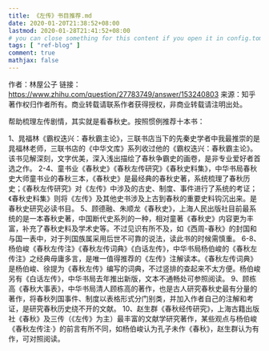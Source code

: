 ```yaml
---
title: 《左传》书目推荐.md
date: 2020-01-20T21:38:52+08:00
lastmod: 2020-01-28T21:41:52+08:00
# you can close something for this content if you open it in config.toml.
tags: [ "ref-blog" ] 
comment: true
mathjax: false
---
```



作者：林屋公子
链接：https://www.zhihu.com/question/27783749/answer/153240803
来源：知乎
著作权归作者所有。商业转载请联系作者获得授权，非商业转载请注明出处。

帮助梳理左传剧情，其实就是看春秋史。按照惯例推荐十本书：

1、晁福林《霸权迭兴：春秋霸主论》，三联书店当下的先秦史学者中我最推崇的是晁福林老师，三联书店的《中华文库》系列收过他的《霸权迭兴：春秋霸主论》。该书见解深刻，文字优美，深入浅出描绘了春秋争霸史的画卷，是非专业爱好者首选之作。
2-4、童书业《春秋史》《春秋左传研究》《春秋史料集》，中华书局春秋史大师童书业的春秋三本，《春秋史》是最经典的春秋史著，系统梳理了春秋历史；《春秋左传研究》对《左传》中涉及的古史、制度、事件进行了系统的考证；《春秋史料集》则将《左传》及其他史书涉及上古到春秋的重要史料钩沉出来。是春秋史研究必读书目。
5、顾德融、朱顺龙《春秋史》，上海人民出版社目前最系统的是一本春秋史著，中国断代史系列的一种，相对童著《春秋史》内容更为丰富，补充了春秋史料及学术史等。不过见识有所不及，如《西周-春秋》的封国和与国一表中，对于列国族属采用后世不可靠的说法，读此书的时候需慎重。
6-8、杨伯峻《春秋左传注》《春秋左传词典》《白话左传》，中华书局杨伯峻的《春秋左传注》之经典毋庸多言，是唯一值得推荐的《左传》注解读本。《春秋左传词典》是杨伯峻、徐提为《春秋左传》编写的词典，不过竖排的查起来不太方便。杨伯峻另有《白话左传》，中华书局去年推出新版，文本不通畅处可参照阅读。
9、顾栋高《春秋大事表》，中华书局清人顾栋高的著作，也是古人研究春秋史最有分量的著作，将春秋列国事件、制度以表格形式分门别类，并加入作者自己的注解和考证，是研究春秋历史绕不开的文献。
10、赵生群《春秋经传研究》，上海古籍出版社《春秋》及三传（《左传》为主）最丰富的文献学研究著作，某些观点与杨伯峻《春秋左传注·》的前言有所不同，如杨伯峻认为孔子未作《春秋》，赵生群认为有作，可对照阅读。